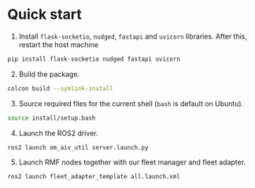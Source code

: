 # Quick start

1. Install  `flask-socketio`, `nudged`, `fastapi` and `uvicorn` libraries. After this, restart the host machine

```bash
pip install flask-socketio nudged fastapi uvicorn
```

2. Build the package.

```bash
colcon build --symlink-install
```

3. Source required files for the current shell (`bash` is default on Ubuntu).

```bash
source install/setup.bash
```

4. Launch the ROS2 driver.

```bash
ros2 launch om_aiv_util server.launch.py
```
5. Launch RMF nodes together with our fleet manager and fleet adapter.


```bash
ros2 launch fleet_adapter_template all.launch.xml
```
